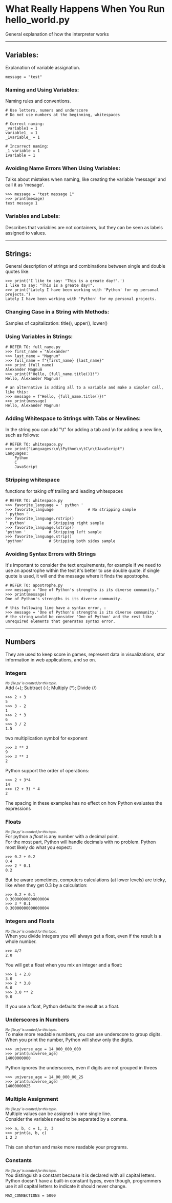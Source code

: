# What Really Happens When You Run hello_world.py
General explanation of how the interpreter works

---
## Variables:
Explanation of variable assignation.
```commandline
message = "test"
```

### Naming and Using Variables:
Naming rules and conventions.
```commandline
# Use letters, numers and underscore
# Do not use numbers at the beginning, whitespaces

# Correct naming:
_variable1 = 1
variable1_ = 1
_1variable_ = 1

# Incorrect naming:
_1 variable = 1
1variable = 1

```

### Avoiding Name Errors When Using Variables:
Talks about mistakes when naming, like creating the variable 'message' and call it as 'mesage'.
```commandline
>>> message = "test message 1"
>>> print(mesage)
test message 1
```
### Variables and Labels:
Describes that variables are not containers, but they can be seen as labels assigned to values.

---
## Strings:
General description of strings and combinations between single and double quotes like:
```commandline
>>> print('I like to say: "This is a greate day!".')
I like to say: "This is a greate day!".
>>> print("Lately I have been working with 'Python' for my personal projects.")
Lately I have been working with 'Python' for my personal projects.
```

### Changing Case in a String with Methods:
Samples of capitalization: title(), upper(), lower()

### Using Variables in Strings:
    
```commandline
# REFER TO: full_name.py
>>> first_name = "Alexander"
>>> last_name = "Magnum"
>>> full_name = f"{first_name} {last_name}"
>>> print (full_name)
Alexander Magnum
>>> print(f"Hello, {full_name.title()}!")
Hello, Alexander Magnum!

# an alternative is adding all to a variable and make a simpler call, like this:
>>> message = f"Hello, {full_name.title()}!"
>>> print(message)
Hello, Alexander Magnum!
```

### Adding Whitespace to Strings with Tabs or Newlines:
In the string you can add "\t" for adding a tab and \n for adding a new line, such as follows:
```commandline
# REFER TO: whitespace.py
>>> print("Languages:\n\tPython\n\tC\n\tJavaScript")
Languages:
    Python
    C
    JavaScript
```

### Stripping whitespace
functions for taking off trailing and leading whitespaces 
```commandline
# REFER TO: whitespace.py
>>> favorite_language = ' python '
>>> favorite_language               # No stripping sample
' python '
>>> favorite_language.rstrip()
' python'          # Stripping right sample
>>> favorite_language.lstrip()
'python '          # Stripping left sample
>>> favorite_language.strip()
'python'           # Stripping both sides sample
```

### Avoiding Syntax Errors with Strings
It's important to consider the text erquirements, for example if we need to use an apostrophe within the text it's better to use double quote.
if single quote is used, it will end the message where it finds the apostrophe.
```commandline
# REFER TO: apostrophe.py
>>> message = "One of Python's strengths is its diverse community."
>>> print(message)
One of Python's strengths is its diverse community.

# this following line have a syntax error, :
>>> message = 'One of Python's strengths is its diverse community.'
# the string would be consider 'One of Python' and the rest like unrequired elements that generates syntax error.
```

---
## Numbers
They are used to keep score in games, represent data in visualizations, stor information in web applications, and so on.

### Integers
<sup><small><i>No 'file.py' is created for this topic.</i></small></sup><br>
Add (+); Subtract (-); Multiply (*); Divide (/)
```commandline
>>> 2 + 3
5
>>> 3 - 2
1
>>> 2 * 3
6
>>> 3 / 2
1.5
```
two multiplication symbol for exponent
```commandline
>>> 3 ** 2
9
>>> 3 ** 3
2
```
Python support the order of operations:
```commandline
>>> 2 + 3*4
14
>>> (2 + 3) * 4
2
```
The spacing in these examples has no effect on how Python evaluates
the expressions

### Floats
<sup><small><i>No 'file.py' is created for this topic.</i></small></sup><br>
For python a <i>float</i> is any number with a decimal point.<br>
For the most part, Python will handle decimals with no problem. Python most likely do what you expect:
```commandline
>>> 0.2 + 0.2
0.4
>>> 2 * 0.1
0.2
```
But be aware sometimes, computers calculations (at lower levels) are tricky, like when they get 0.3 by a calculation:
```commandline
>>> 0.2 + 0.1
0.30000000000000004
>>> 3 * 0.1
0.30000000000000004
```

### Integers and Floats
<sup><small><i>No 'file.py' is created for this topic.</i></small></sup><br>
When you divide integers you will always get a float, even if the result is a whole number.
```commandline
>>> 4/2
2.0
```
You will get a float when you mix an integer and a float:
```commandline
>>> 1 + 2.0
3.0
>>> 2 * 3.0
6.0
>>> 3.0 ** 2
9.0
```
If you use a float, Python defaults the result as a float.

### Underscores in Numbers
<sup><small><i>No 'file.py' is created for this topic.</i></small></sup><br>
To make more readable numbers, you can use underscore to group digits.<br>
When you print the number, Python will show only the digits.
```commandline
>>> universe_age = 14_000_000_000
>>> print(universe_age)
14000000000
```
Python ignores the underscores, even if digits are not grouped in threes
```commandline
>>> universe_age = 14_00_000_00_25
>>> print(universe_age)
14000000025
```

### Multiple Assignment
<sup><small><i>No 'file.py' is created for this topic.</i></small></sup><br>
Multiple values can be assigned in one single line.<br>
Consider the variables need to be separated by a comma.
```commandline
>>> a, b, c = 1, 2, 3
>>> print(a, b, c)
1 2 3
```
This can shorten and make more readable your programs.

### Constants
<sup><small><i>No 'file.py' is created for this topic.</i></small></sup><br>
You distinguish a constant because it is declared with all capital letters.<br>
Python doesn't have a built-in constant types, even though, programmers use it all capital letters to indicate it should never change. 
```commandline
MAX_CONNECTIONS = 5000
```